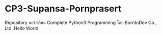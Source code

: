 # CP3-Supansa-Pornprasert
Repository คอร์สเรียน Complete Python3 Programming โดย BorntoDev Co., Ltd.
Hello World

